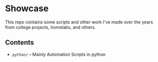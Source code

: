 # Showcase

This repo contains some scripts and other work I've made over the years from college projects, homelabs, and others.

## Contents

- `python/` – Mainly Automation Scripts in python
